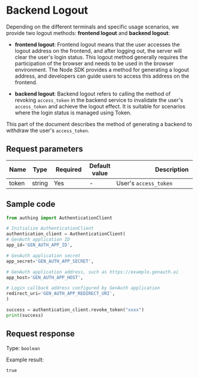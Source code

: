 # Backend Logout

<LastUpdated />

Depending on the different terminals and specific usage scenarios, we provide two logout methods: **frontend logout** and **backend logout**:

- **frontend logout**: Frontend logout means that the user accesses the logout address on the frontend, and after logging out, the server will clear the user's login status. This logout method generally requires the participation of the browser and needs to be used in the browser environment. The Node SDK provides a method for generating a logout address, and developers can guide users to access this address on the frontend.

- **backend logout**: Backend logout refers to calling the method of revoking `access_token` in the backend service to invalidate the user's `access_token` and achieve the logout effect. It is suitable for scenarios where the login status is managed using Token.

This part of the document describes the method of generating a backend to withdraw the user's `access_token`.

## Request parameters

| Name  | Type   | <div style="width:80px">Required</div> | Default value | <div style="width:300px">Description</div> | <div style="width:200px"></div>Sample value</div> |
| ----- | ------ | -------------------------------------- | ------------- | ------------------------------------------ | ------------------------------------------------- |
| token | string | Yes                                    | -             | User's `access_token`                      | `xxxxxx`                                          |

## Sample code

```python
from authing import AuthenticationClient

# Initialize AuthenticationClient
authentication_client = AuthenticationClient(
# GenAuth application ID
app_id='GEN_AUTH_APP_ID',

# GenAuth application secret
app_secret='GEN_AUTH_APP_SECRET',

# GenAuth application address, such as https://example.genauth.ai
app_host='GEN_AUTH_APP_HOST',

# Login callback address configured by GenAuth application
redirect_uri='GEN_AUTH_APP_REDIRECT_URI',
)

success = authentication_client.revoke_token("xxxx")
print(success)
```

## Request response

Type: `boolean`

Example result:

```txt
true
```
